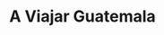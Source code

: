 ---
title: "A Viajar Guatemala"
url: /antigua-guatemala/a-viajar-guatemala/
shop: agencia de viajes
---